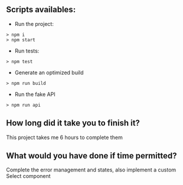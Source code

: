 ## Scripts availables:

- Run the project:

```
> npm i
> npm start
```

- Run tests:

```
> npm test
```

- Generate an optimized build

```
> npm run build
```

- Run the fake API

```
> npm run api
```

## How long did it take you to finish it?

This project takes me 6 hours to complete them

## What would you have done if time permitted?

Complete the error management and states, also implement a custom Select component
